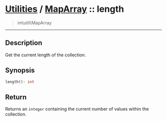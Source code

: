 # [Utilities](util.md) / [MapArray](util-MapArray.md) :: length
 > im\util\MapArray
____

## Description
Get the current length of the collection.

## Synopsis
```php
length(): int
```

## Return
Returns an `integer` containing the current number of
values within the collection.
